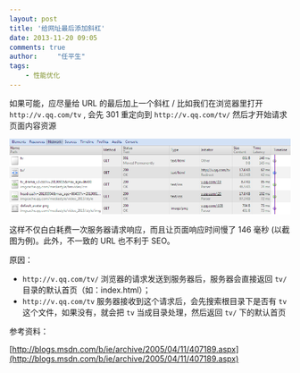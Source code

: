 ```yaml
---
layout: post
title: '给网址最后添加斜杠'
date: 2013-11-20 09:05
comments: true
author:     "任平生"
tags:
    - 性能优化
---
```


如果可能，应尽量给 URL 的最后加上一个斜杠 /
比如我们在浏览器里打开 `http://v.qq.com/tv` , 会先 301 重定向到 `http://v.qq.com/tv/` 然后才开始请求页面内容资源

![url_slash.png](/assets/2013/11/url_slash.png)

这样不仅白白耗费一次服务器请求响应，而且让页面响应时间慢了 146 毫秒 (以截图为例)。此外，不一致的 URL 也不利于 SEO。

原因：

* `http://v.qq.com/tv/` 浏览器的请求发送到服务器后，服务器会直接返回 `tv/` 目录的默认首页（如：index.html）；
* `http://v.qq.com/tv` 服务器接收到这个请求后，会先搜索根目录下是否有 `tv` 这个文件，如果没有，就会把 `tv` 当成目录处理，然后返回 `tv/` 下的默认首页


参考资料：

[http://blogs.msdn.com/b/ie/archive/2005/04/11/407189.aspx](http://blogs.msdn.com/b/ie/archive/2005/04/11/407189.aspx)